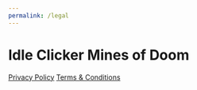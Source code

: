 ```yaml
---
permalink: /legal
---
```


# Idle Clicker Mines of Doom

[Privacy Policy](/minesofdoom/privacy)
[Terms & Conditions](/minesofdoom/terms)
